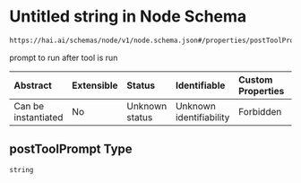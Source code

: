 # Untitled string in Node Schema

```txt
https://hai.ai/schemas/node/v1/node.schema.json#/properties/postToolPrompt
```

prompt to run after tool is run

| Abstract            | Extensible | Status         | Identifiable            | Custom Properties | Additional Properties | Access Restrictions | Defined In                                                                          |
| :------------------ | :--------- | :------------- | :---------------------- | :---------------- | :-------------------- | :------------------ | :---------------------------------------------------------------------------------- |
| Can be instantiated | No         | Unknown status | Unknown identifiability | Forbidden         | Allowed               | none                | [node.schema.json\*](../../schemas/node/v1/node.schema.json "open original schema") |

## postToolPrompt Type

`string`
